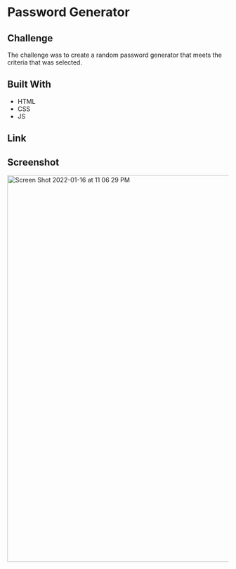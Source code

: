 # Password Generator

## Challenge
The challenge was to create a random password generator that meets the criteria that was selected. 

## Built With 
* HTML
* CSS
* JS

## Link

## Screenshot
<img width="882" alt="Screen Shot 2022-01-16 at 11 06 29 PM" src="https://user-images.githubusercontent.com/92413191/149711663-418a78cf-af0b-4cf2-a019-c68fd23cdcb8.png">
